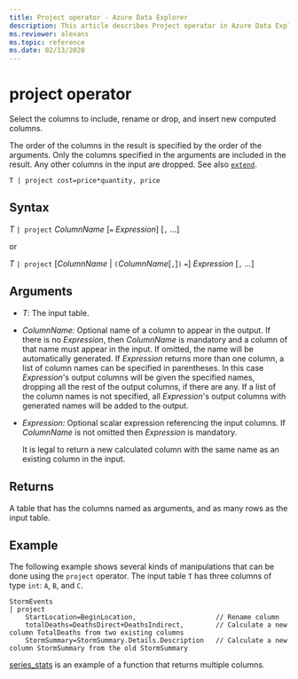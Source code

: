 ```yaml
---
title: Project operator - Azure Data Explorer
description: This article describes Project operator in Azure Data Explorer.
ms.reviewer: alexans
ms.topic: reference
ms.date: 02/13/2020
---
```

# project operator

Select the columns to include, rename or drop, and insert new computed columns. 

The order of the columns in the result is specified by the order of the arguments. Only the columns specified in the arguments are included in the result. Any other columns in the input are dropped.  See also [`extend`](extendoperator.md).

```kusto
T | project cost=price*quantity, price
```

## Syntax

*T* `| project` *ColumnName* [`=` *Expression*] [`,` ...]
  
or
  
*T* `| project` [*ColumnName* | `(`*ColumnName*[`,`]`)` `=`] *Expression* [`,` ...]

## Arguments

* *T*: The input table.
* *ColumnName:* Optional name of a column to appear in the output. If there is no *Expression*, then *ColumnName* is mandatory and a column of that name must appear in the input. If omitted, the name will be automatically generated. If *Expression* returns more than one column, a list of column names can be specified in parentheses. In this case *Expression*'s output columns will be given the specified names, dropping all the rest of the output columns, if there are any. If a list of the column names is not specified, all *Expression*'s output columns with generated names will be added to the output.
* *Expression:* Optional scalar expression referencing the input columns. If *ColumnName* is not omitted then *Expression* is mandatory.

    It is legal to return a new calculated column with the same name as an existing column in the input.

## Returns

A table that has the columns named as arguments, and as many rows as the input table.

## Example

The following example shows several kinds of manipulations that can be done
using the `project` operator. The input table `T` has three columns of type `int`: `A`, `B`, and `C`. 

```kusto
StormEvents
| project
    StartLocation=BeginLocation,                    // Rename column
    totalDeaths=DeathsDirect+DeathsIndirect,        // Calculate a new column TotalDeaths from two existing columns
    StormSummary=StormSummary.Details.Description   // Calculate a new column StormSummary from the old StormSummary
```

[series_stats](series-statsfunction.md) is an example of a function that returns multiple columns.
